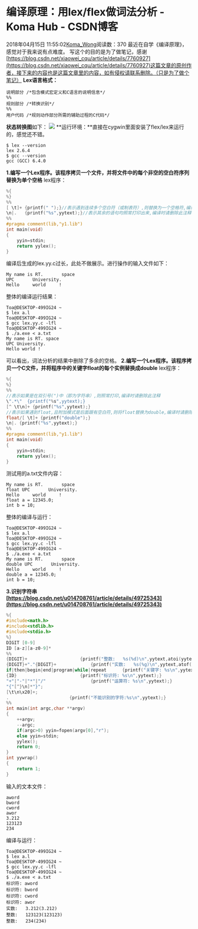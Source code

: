 # 编译原理：用lex/flex做词法分析 - Koma Hub - CSDN博客
2018年04月15日 11:55:02[Koma_Wong](https://me.csdn.net/Rong_Toa)阅读数：370
最近在自学《编译原理》，感觉对于我来说有点难度。
写这个的目的是为了做笔记，感谢[https://blog.csdn.net/xiaowei_cqu/article/details/7760927](https://blog.csdn.net/xiaowei_cqu/article/details/7760927)这篇文章的原创作者，接下来的内容也是这篇文章里的内容，如有侵权请联系删除。（只是为了做个笔记）
**Lex语言格式：**
```
说明部分 /*包含模式宏定义和C语言的说明信息*/
%%
规则部分 /*转换识别*/
%%
用户代码 /*规则动作部分所需的辅助过程的C代码*/
```
**状态转换图**如下：
![](https://img-blog.csdn.net/20180415103826341)
**运行环境：**直接在cygwin里面安装了flex/lex来运行的，感觉还不错。
```
$ lex --version
lex 2.6.4
$ gcc --version
gcc (GCC) 6.4.0
```
**1.编写一个Lex程序。该程序拷贝一个文件，并将文件中的每个非空的空白符序列替换为单个空格**
lex程序：
```cpp
%{
%}
%%
[ \t]+ {printf(" ");}//表示遇到连续多个空白符（或制表符）,则替换为一个空格符,编译时请删除此注释
\n|.   {printf("%s",yytext);}//表示其余的语句均照常打印出来,编译时请删除此注释
%%
#pragma comment(lib,"y1.lib")
int main(void)
{
    yyin=stdin;
    return yylex();
}
```
编译后生成的lex.yy.c过长，此处不做展示。进行操作的输入文件如下：
```
My name is RT.       space
UPC       University.
Hello     world     !
```
整体的编译运行结果：
```
Toa@DESKTOP-499IG24 ~
$ lex a.l
Toa@DESKTOP-499IG24 ~
$ gcc lex.yy.c -lfl
Toa@DESKTOP-499IG24 ~
$ ./a.exe < a.txt
My name is RT. space
UPC University.
Hello world !
```
可以看出，词法分析的结果中删除了多余的空格。
**2.编写一个Lex程序。该程序拷贝一个C文件，并将程序中的关键字float的每个实例替换成double**
lex程序：
```cpp
%{
%}
%%
//表示如果是在双引号(")中（即为字符串）,则照常打印,编译时请删除此注释
\".*\"  {printf("%s",yytext);}
[^ \t\n]+ {printf("%s",yytext);}
//表示如果遇到float,且附加模式是后面跟有空白符,则将float替换为double,编译时请删除此注释
float/[ \t]+ {printf("double");}
\n|. {printf("%s",yytext);}
%%
#pragma comment(lib,"y1.lib")
int main(void)
{
    yyin=stdin;
    return yylex();
}
```
测试用的a.txt文件内容：
```
My name is RT.       space
float UPC       University.
Hello     world     !
float a = 12345.0;
int b = 10;
```
整体的编译与运行：
```
Toa@DESKTOP-499IG24 ~
$ lex a.l
Toa@DESKTOP-499IG24 ~
$ gcc lex.yy.c -lfl
Toa@DESKTOP-499IG24 ~
$ ./a.exe < a.txt
My name is RT.       space
double UPC       University.
Hello     world     !
double a = 12345.0;
int b = 10;
```
**3.识别字符串[https://blog.csdn.net/u014708761/article/details/49725343](https://blog.csdn.net/u014708761/article/details/49725343)**
```cpp
%{
#include<math.h>
#include<stdlib.h>
#include<stdio.h>
%}
DIGIT [0-9]
ID [a-z][a-z0-9]*
%%
{DIGIT}+                    {printf("整数:   %s(%d)\n",yytext,atoi(yytext));}
{DIGIT}+"."{DIGIT}+             {printf("实数:   %s(%g)\n",yytext,atof(yytext));}
if|then|begin|end|program|while|repeat      {printf("关键字: %s\n",yytext);}
{ID}                        {printf("标识符: %s\n",yytext);}
"+"|"-"|"*"|"/"                 {printf("运算符: %s\n",yytext);}
"{"[^}\n]*"}";
[\t\n\x20]+;
.                       {printf("不能识别的字符:%s\n",yytext);}
%%
int main(int argc,char **argv)
{
    ++argv;
    --argc;
    if(argc>0) yyin=fopen(argv[0],"r");
    else yyin=stdin;
    yylex();
    return 0;
}
int yywrap()
{
    return 1;
}
```
输入的文本文件：
```
aword
bword
cword
awor
3.212
123123
234
```
编译与运行：
```
Toa@DESKTOP-499IG24 ~
$ lex a.l
Toa@DESKTOP-499IG24 ~
$ gcc lex.yy.c -lfl
Toa@DESKTOP-499IG24 ~
$ ./a.exe < a.txt
标识符: aword
标识符: bword
标识符: cword
标识符: awor
实数:   3.212(3.212)
整数:   123123(123123)
整数:   234(234)
```
